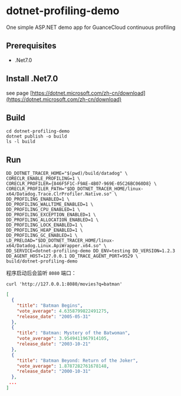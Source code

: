 # dotnet-profiling-demo
One simple ASP.NET demo app for GuanceCloud continuous profiling

## Prerequisites
- .Net7.0

## Install .Net7.0

see page [https://dotnet.microsoft.com/zh-cn/download](https://dotnet.microsoft.com/zh-cn/download)

## Build

```shell
cd dotnet-profiling-demo
dotnet publish -o build
ls -l build
```

## Run

```shell
DD_DOTNET_TRACER_HOME="$(pwd)/build/datadog" \
CORECLR_ENABLE_PROFILING=1 \
CORECLR_PROFILER={846F5F1C-F9AE-4B07-969E-05C26BC060D8} \
CORECLR_PROFILER_PATH="$DD_DOTNET_TRACER_HOME/linux-x64/Datadog.Trace.ClrProfiler.Native.so" \
DD_PROFILING_ENABLED=1 \
DD_PROFILING_WALLTIME_ENABLED=1 \
DD_PROFILING_CPU_ENABLED=1 \
DD_PROFILING_EXCEPTION_ENABLED=1 \
DD_PROFILING_ALLOCATION_ENABLED=1 \
DD_PROFILING_LOCK_ENABLED=1 \
DD_PROFILING_HEAP_ENABLED=1 \
DD_PROFILING_GC_ENABLED=1 \
LD_PRELOAD="$DD_DOTNET_TRACER_HOME/linux-x64/Datadog.Linux.ApiWrapper.x64.so" \
DD_SERVICE=dotnet-profiling-demo DD_ENV=testing DD_VERSION=1.2.3 DD_AGENT_HOST=127.0.0.1 DD_TRACE_AGENT_PORT=9529 \
build/dotnet-profiling-demo
```

程序启动后会监听 `8080` 端口：
```shell
curl 'http://127.0.0.1:8080/movies?q=batman'
```

```json
[
  {
    "title": "Batman Begins",
    "vote_average": 4.6358799822491275,
    "release_date": "2005-05-31"
  },
  {
    "title": "Batman: Mystery of the Batwoman",
    "vote_average": 3.9549411967914105,
    "release_date": "2003-10-21"
  },
  {
    "title": "Batman Beyond: Return of the Joker",
    "vote_average": 1.8787282761678148,
    "release_date": "2000-10-31"
  },
 ...
]

```